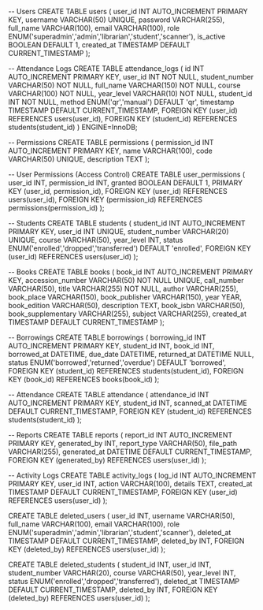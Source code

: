 -- Users
CREATE TABLE users (
  user_id INT AUTO_INCREMENT PRIMARY KEY,
  username VARCHAR(50) UNIQUE,
  password VARCHAR(255),
  full_name VARCHAR(100),
  email VARCHAR(100),
  role ENUM('superadmin','admin','librarian','student','scanner'),
  is_active BOOLEAN DEFAULT 1,
  created_at TIMESTAMP DEFAULT CURRENT_TIMESTAMP
);

-- Attendance Logs
CREATE TABLE attendance_logs (
    id INT AUTO_INCREMENT PRIMARY KEY,
    user_id INT NOT NULL,
    student_number VARCHAR(50) NOT NULL,
    full_name VARCHAR(150) NOT NULL,
    course VARCHAR(100) NOT NULL,
    year_level VARCHAR(10) NOT NULL,
    student_id INT NOT NULL,
    method ENUM('qr','manual') DEFAULT 'qr',
    timestamp TIMESTAMP DEFAULT CURRENT_TIMESTAMP,
    FOREIGN KEY (user_id) REFERENCES users(user_id),
    FOREIGN KEY (student_id) REFERENCES students(student_id)
) ENGINE=InnoDB;

-- Permissions
CREATE TABLE permissions (
  permission_id INT AUTO_INCREMENT PRIMARY KEY,
  name VARCHAR(100),
  code VARCHAR(50) UNIQUE,
  description TEXT
);

-- User Permissions (Access Control)
CREATE TABLE user_permissions (
  user_id INT,
  permission_id INT,
  granted BOOLEAN DEFAULT 1,
  PRIMARY KEY (user_id, permission_id),
  FOREIGN KEY (user_id) REFERENCES users(user_id),
  FOREIGN KEY (permission_id) REFERENCES permissions(permission_id)
);

-- Students
CREATE TABLE students (
  student_id INT AUTO_INCREMENT PRIMARY KEY,
  user_id INT UNIQUE,
  student_number VARCHAR(20) UNIQUE,
  course VARCHAR(50),
  year_level INT,
  status ENUM('enrolled','dropped','transferred') DEFAULT 'enrolled',
  FOREIGN KEY (user_id) REFERENCES users(user_id)
);

-- Books
CREATE TABLE books (
    book_id INT AUTO_INCREMENT PRIMARY KEY,
    accession_number VARCHAR(50) NOT NULL UNIQUE,
    call_number VARCHAR(50),
    title VARCHAR(255) NOT NULL,
    author VARCHAR(255),
    book_place VARCHAR(150),
    book_publisher VARCHAR(150),
    year YEAR,
    book_edition VARCHAR(50),
    description TEXT,
    book_isbn VARCHAR(50),
    book_supplementary VARCHAR(255),
    subject VARCHAR(255),
    created_at TIMESTAMP DEFAULT CURRENT_TIMESTAMP
);


-- Borrowings
CREATE TABLE borrowings (
  borrowing_id INT AUTO_INCREMENT PRIMARY KEY,
  student_id INT,
  book_id INT,
  borrowed_at DATETIME,
  due_date DATETIME,
  returned_at DATETIME NULL,
  status ENUM('borrowed','returned','overdue') DEFAULT 'borrowed',
  FOREIGN KEY (student_id) REFERENCES students(student_id),
  FOREIGN KEY (book_id) REFERENCES books(book_id)
);

-- Attendance
CREATE TABLE attendance (
  attendance_id INT AUTO_INCREMENT PRIMARY KEY,
  student_id INT,
  scanned_at DATETIME DEFAULT CURRENT_TIMESTAMP,
  FOREIGN KEY (student_id) REFERENCES students(student_id)
);

-- Reports
CREATE TABLE reports (
  report_id INT AUTO_INCREMENT PRIMARY KEY,
  generated_by INT,
  report_type VARCHAR(50),
  file_path VARCHAR(255),
  generated_at DATETIME DEFAULT CURRENT_TIMESTAMP,
  FOREIGN KEY (generated_by) REFERENCES users(user_id)
);

-- Activity Logs
CREATE TABLE activity_logs (
  log_id INT AUTO_INCREMENT PRIMARY KEY,
  user_id INT,
  action VARCHAR(100),
  details TEXT,
  created_at TIMESTAMP DEFAULT CURRENT_TIMESTAMP,
  FOREIGN KEY (user_id) REFERENCES users(user_id)
);


CREATE TABLE deleted_users (
  user_id INT,
  username VARCHAR(50),
  full_name VARCHAR(100),
  email VARCHAR(100),
  role ENUM('superadmin','admin','librarian','student','scanner'),
  deleted_at TIMESTAMP DEFAULT CURRENT_TIMESTAMP,
  deleted_by INT,
  FOREIGN KEY (deleted_by) REFERENCES users(user_id)
);

CREATE TABLE deleted_students (
  student_id INT,
  user_id INT,
  student_number VARCHAR(20),
  course VARCHAR(50),
  year_level INT,
  status ENUM('enrolled','dropped','transferred'),
  deleted_at TIMESTAMP DEFAULT CURRENT_TIMESTAMP,
  deleted_by INT,
  FOREIGN KEY (deleted_by) REFERENCES users(user_id)
);
